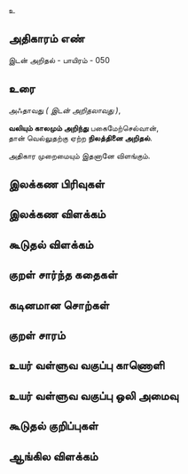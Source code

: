 உ


## அதிகாரம் எண்

இடன் அறிதல் - பாயிரம் - 050

## உரை

அஃதாவது _( இடன் அறிதலாவது )_,  

**வலியும் காலமும் அறிந்து** பகைமேற்செல்வான்,  
தான் வெல்லுதற்கு ஏற்ற **நிலத்தினை அறிதல்**.  

அதிகார முறைமையும் இதனானே விளங்கும்.

## இலக்கண பிரிவுகள் 


## இலக்கண விளக்கம்


## கூடுதல் விளக்கம்


## குறள் சார்ந்த கதைகள் 


## கடினமான சொற்கள்


## குறள் சாரம் 


## உயர் வள்ளுவ வகுப்பு காணொளி


## உயர் வள்ளுவ வகுப்பு ஒலி அமைவு 


## கூடுதல் குறிப்புகள்


## ஆங்கில விளக்கம்

